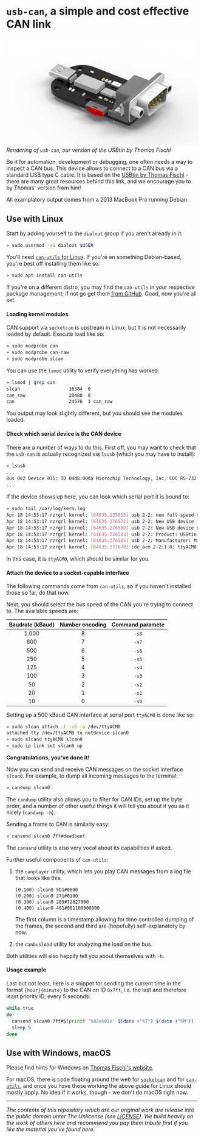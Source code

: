 # `usb-can`, a simple and cost effective CAN link

![bmc::labs `usb-can`](./pictures/render2.jpg "bmc::labs `usb-can`")
_Rendering of `usb-can`, our version of the USBtin by Thomas Fischl_

Be it for automation, development or debugging, one often needs a way to
inspect a CAN bus. This device allows to connect to a CAN bus via a standard
USB type C cable. It is based on the [USBtin by Thomas
Fischl](https://www.fischl.de/usbtin/) - there are many great resources behind
this link, and we encourage you to by Thomas' version from him!

All examplatory output comes from a 2013 MacBook Pro running Debian.


## Use with Linux
Start by adding yourself to the `dialout` group if you aren't already in it:

```bash
» sudo usermod -aG dialout $USER
```

You'll need [`can-utils` for Linux](https://github.com/linux-can/can-utils).
If you're on something Debian-based, you're best off installing them like so:

```bash
» sudo apt install can-utils
```

If you're on a different distro, you may find the `can-utils` in your
respective package management; if not go get them [from
GitHub](https://github.com/linux-can/can-utils). Good, now you're all set.

#### Loading kernel modules
CAN support via `socketcan` is upstream in Linux, but it is not necessarily
loaded by default. Execute load like so:

```bash
» sudo modprobe can
» sudo modprobe can-raw
» sudo modprobe slcan
```

You can use the `lsmod` utility to verify everything has worked:

```bash
» lsmod | grep can
slcan                  16384  0
can_raw                20480  0
can                    24576  1 can_raw
```

You output may look slightly different, but you should see the modules loaded.

#### Check which serial device is the CAN device
There are a number of ways to do this. First off, you may want to check that
the `usb-can` is actually recognized via `lsusb` (which you may have to
install):

```bash
» lsusb
...
Bus 002 Device 015: ID 04d8:000a Microchip Technology, Inc. CDC RS-232 Emulation Demo
...
```

If the device shows up here, you can look which serial port it is bound to:

```bash
» sudo tail /var/log/kern.log
Apr 18 14:53:17 rzrgrl kernel: [64635.125815] usb 2-2: new full-speed USB device number 15 using xhci_hcd
Apr 18 14:53:17 rzrgrl kernel: [64635.276572] usb 2-2: New USB device found, idVendor=04d8, idProduct=000a, bcdDevice= 1.00
Apr 18 14:53:17 rzrgrl kernel: [64635.276580] usb 2-2: New USB device strings: Mfr=1, Product=2, SerialNumber=0
Apr 18 14:53:17 rzrgrl kernel: [64635.276583] usb 2-2: Product: USBtin
Apr 18 14:53:17 rzrgrl kernel: [64635.276585] usb 2-2: Manufacturer: Microchip Technology, Inc.
Apr 18 14:53:17 rzrgrl kernel: [64635.277670] cdc_acm 2-2:1.0: ttyACM0: USB ACM device
```

In this case, it is `ttyACM0`, which should be similar for you.

#### Attach the device to a socket-capable interface
The following commands come from `can-utils`, so if you haven't installed those
so far, do that now.

Next, you should select the bus speed of the CAN you're trying to connect to.
The available speeds are:

| Baudrate (kBaud) | Number encoding | Command paramete |
| :---: | :---: | :---: |
| 1.000 | 8 | `-s8` |
| 800 | 7 | `-s7` |
| 500 | 6 | `-s6` |
| 250 | 5 | `-s5` |
| 125 | 4 | `-s4` |
| 100 | 3 | `-s3` |
| 50 | 2 | `-s2` |
| 20 | 1 | `-s1` |
| 10 | 0 | `-s0` |

Setting up a 500 kBaud CAN interface at serial port `ttyACM0` is done like so:

```bash
» sudo slcan_attach -f -s6 -o /dev/ttyACM0
attached tty /dev/ttyACM0 to netdevice slcan0
» sudo slcand ttyACM0 slcan0
» sudo ip link set slcan0 up
```

**Congratulations, you've done it!**

Now you can send and receive CAN messages on the socket interface `slcan0`. For
example, to dump all incoming messages to the terminal:

```bash
» candump slcan0
```

The `candump` utility also allows you to filter for CAN IDs, set up the byte
order, and a number of other useful things it will tell you about if you as it
nicely (`candump -h`).

Sending a frame to CAN is similarly easy:

```bash
» cansend slcan0 7ff#deadbeef
```

The `cansend` utility is also very vocal about its capabilities if asked.

Further useful components of `can-utils`:

1. the `canplayer` utility, which lets you play CAN messages from a log file
    that looks like this:

    ```
    (0.100) slcan0 5D1#0000
    (0.200) slcan0 271#0100
    (0.300) slcan0 289#72027000
    (0.400) slcan0 401#081100000000
    ```

    The first column is a timestamp allowing for time controlled dumping of the
    frames, the second and third are (hopefully) self-explanatory by now.
2. the `canbusload` utility for analyzing the load on the bus.

Both utilities will also happily tell you about themselves with `-h`.

#### Usage example
Last but not least, here is a snippet for sending the current time in the
format `{hour}{minute}` to the CAN on ID `0x7ff`, i.e. the last and therefore
least priority ID, every 5 seconds:

```bash
while true
do
  cansend slcan0 7ff#$(printf '%02x%02x' $(date +"%I") $(date +"%M"))
  sleep 5
done
```


## Use with Windows, macOS

Please find hints for Windows on [Thomas Fischl's
website](https://www.fischl.de/usbtin/).

For macOS, there is code floating around the web for
[`socketcan`](https://github.com/duraki/socketcanx/) and for
[`can-utils`](https://github.com/carloop/can-utils-osx), and once you have
those working the above guide for Linux should mostly apply. No idea if it
works, though - we don't do macOS right now.

---
_The contents of this repository which are our original work are release into
the public domain unter The Unlicense (see [LICENSE](./LICENSE)). We build
heavily on the work of others here and recommend you pay them tribute first if
you like the material you've found here._
